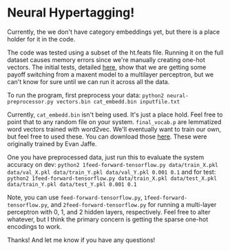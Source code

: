 # Neural Hypertagging!

Currently, the we don't have category embeddings yet, but there is a place holder for it in the code. 

The code was tested using a subset of the ht.feats file. Running it on the full dataset causes memory errors since we're manually creating one-hot vectors. The initial tests, detailed [here](http://ling.osu.edu/~king/hypertagging.pdf), show that we are getting some payoff switching from a maxent model to a multilayer perceptron, but we can't know for sure until we can run it across all the data.

To run the program, first preprocess your data:
`python2 neural-preprocessor.py vectors.bin cat_embedd.bin inputfile.txt`

Currently, `cat_embedd.bin` isn't being used. It's just a place hold. Feel free to point that to any random file on your system. `final_vocab.p` are lemmatized word vectors trained with word2vec. We'll eventually want to train our own, but feel free to used these. You can download those [here](http://ling.osu.edu/~king/hypertagger/final_vocab.p). These were originally trained by Evan Jaffe.

One you have preprocessed data, just run this to evaluate the system accuracy on dev:
`python2 1feed-forward-tensorflow.py data/train_X.pkl data/val_X.pkl data/train_Y.pkl data/val_Y.pkl 0.001 0.1`
and for test:
`python2 1feed-forward-tensorflow.py data/train_X.pkl data/test_X.pkl data/train_Y.pkl data/test_Y.pkl 0.001 0.1`

Note, you can use `feed-forward-tensorflow.py`, `1feed-forward-tensorflow.py`, and `2feed-forward-tensorflow.py` for running a multi-layer perceptron with 0, 1, and 2 hidden layers, respectively. Feel free to alter whatever, but I think the primary concern is getting the sparse one-hot encodings to work.

Thanks! And let me know if you have any questions!
